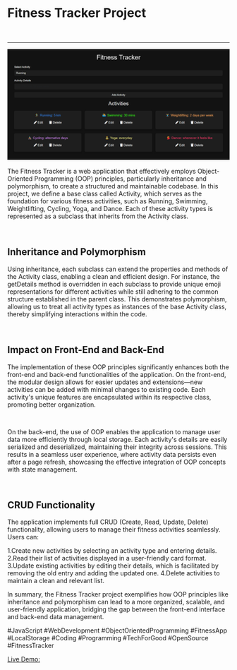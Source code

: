  <h1>Fitness Tracker Project</h1>
 <br>
 <hr>
 <img src="./fitness.png" alt="">
 <p>The Fitness Tracker is a web application that effectively employs Object-Oriented Programming (OOP) principles, particularly inheritance and polymorphism, to create a structured and maintainable codebase. In this project, we define a base class called Activity, which serves as the foundation for various fitness activities, such as Running, Swimming, Weightlifting, Cycling, Yoga, and Dance. Each of these activity types is represented as a subclass that inherits from the Activity class.</p>
 <br>
 <h2>Inheritance and Polymorphism</h2>
 <p>Using inheritance, each subclass can extend the properties and methods of the Activity class, enabling a clean and efficient design. For instance, the getDetails method is overridden in each subclass to provide unique emoji representations for different activities while still adhering to the common structure established in the parent class. This demonstrates polymorphism, allowing us to treat all activity types as instances of the base Activity class, thereby simplifying interactions within the code.</p>
 <br>
 <h2>Impact on Front-End and Back-End</h2>
 <p>The implementation of these OOP principles significantly enhances both the front-end and back-end functionalities of the application. On the front-end, the modular design allows for easier updates and extensions—new activities can be added with minimal changes to existing code. Each activity's unique features are encapsulated within its respective class, promoting better organization.</p>
 <br>
 <p>On the back-end, the use of OOP enables the application to manage user data more efficiently through local storage. Each activity's details are easily serialized and deserialized, maintaining their integrity across sessions. This results in a seamless user experience, where activity data persists even after a page refresh, showcasing the effective integration of OOP concepts with state management.</p>
 <br>
 <h2>CRUD Functionality</h2>
 <p>The application implements full CRUD (Create, Read, Update, Delete) functionality, allowing users to manage their fitness activities seamlessly. Users can:

 1.Create new activities by selecting an activity type and entering details.
 2.Read their list of activities displayed in a user-friendly card format.
 3.Update existing activities by editing their details, which is facilitated by removing the old entry and adding the updated one.
 4.Delete activities to maintain a clean and relevant list.</p>
 <p>In summary, the Fitness Tracker project exemplifies how OOP principles like inheritance and polymorphism can lead to a more organized, scalable, and user-friendly application, bridging the gap between the front-end interface and back-end data management.</p>
 #JavaScript #WebDevelopment #ObjectOrientedProgramming #FitnessApp #LocalStorage #Coding #Programming #TechForGood #OpenSource #FitnessTracker

 [Live Demo:](https://fitness-tracker-oop-js-localstorage.netlify.app/)